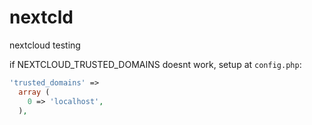 # nextcld
nextcloud testing

if NEXTCLOUD_TRUSTED_DOMAINS doesnt work, setup at `config.php`:
```php
'trusted_domains' => 
  array (
    0 => 'localhost',
  ),
```